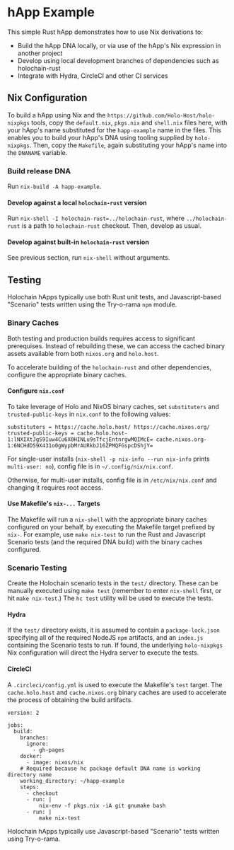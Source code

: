 # hApp Example

This simple Rust hApp demonstrates how to use Nix derivations to:
- Build the hApp DNA locally, or via use of the hApp's Nix expression in another project
- Develop using local development branches of dependencies such as holochain-rust
- Integrate with Hydra, CircleCI and other CI services

## Nix Configuration

To build a hApp using Nix and the `https://github.com/Holo-Host/holo-nixpkgs` tools, copy the
`default.nix`, `pkgs.nix` and `shell.nix` files here, with your hApp's name substituted for the
`happ-example` name in the files.  This enables you to build your hApp's DNA using tooling supplied
by `holo-nixpkgs`.  Then, copy the `Makefile`, again substituting your hApp's name into the
`DNANAME` variable.

### Build release DNA

Run `nix-build -A happ-example`.

#### Develop against a local `holochain-rust` version

Run `nix-shell -I holochain-rust=../holochain-rust`, where `../holochain-rust`
is a path to `holochain-rust` checkout. Then, develop as usual.

#### Develop against built-in `holochain-rust` version

See previous section, run `nix-shell` without arguments.

## Testing

Holochain hApps typically use both Rust unit tests, and Javascript-based "Scenario" tests written
using the Try-o-rama `npm` module.

### Binary Caches

Both testing and production builds requires access to significant prerequises.  Instead of
rebuilding these, we can access the cached binary assets available from both `nixos.org` and
`holo.host`.

To accelerate building of the `holochain-rust` and other dependencies, configure the appropriate
binary caches.

#### Configure `nix.conf`

To take leverage of Holo and NixOS binary caches, set `substituters` and
`trusted-public-keys` in `nix.conf` to the following values:

```
substituters = https://cache.holo.host/ https://cache.nixos.org/
trusted-public-keys = cache.holo.host-1:lNXIXtJgS9Iuw4Cu6X0HINLu9sTfcjEntnrgwMQIMcE= cache.nixos.org-1:6NCHdD59X431o0gWypbMrAURkbJ16ZPMQFGspcDShjY=
```

For single-user installs (`nix-shell -p nix-info --run nix-info` prints
`multi-user: no`), config file is in `~/.config/nix/nix.conf`.

Otherwise, for multi-user installs, config file is in `/etc/nix/nix.conf` and
changing it requires root access.

#### Use Makefile's `nix-...` Targets

The Makefile will run a `nix-shell` with the appropriate binary caches configured on your behalf, by
executing the Makefile target prefixed by `nix-`.  For example, use `make nix-test` to run the Rust
and Javascript Scenario tests (and the required DNA build) with the binary caches configured.

### Scenario Testing

Create the Holochain scenario tests in the `test/` directory.  These can be manually executed using
`make test` (remember to enter `nix-shell` first, or hit `make nix-test`.)  The `hc test` utility
will be used to execute the tests.

#### Hydra

If the `test/` directory exists, it is assumed to contain a `package-lock.json` specifying all of
the required NodeJS `npm` artifacts, and an `index.js` containing the Scenario tests to run.  If
found, the underlying `holo-nixpkgs` Nix configuration will direct the Hydra server to execute the
tests.

#### CircleCI

A `.circleci/config.yml` is used to execute the Makefile's `test` target.  The `cache.holo.host` and
`cache.nixos.org` binary caches are used to accelerate the process of obtaining the build artifacts.

```
version: 2

jobs:
  build:
    branches:
      ignore:
        - gh-pages
    docker:
      - image: nixos/nix
    # Required because hc package default DNA name is working directory name
    working_directory: ~/happ-example
    steps:
      - checkout
      - run: |
          nix-env -f pkgs.nix -iA git gnumake bash
      - run: |
          make nix-test
```

Holochain hApps typically use Javascript-based "Scenario" tests written using Try-o-rama.  
